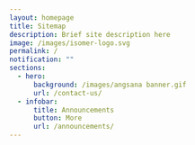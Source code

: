 ```yaml
---
layout: homepage
title: Sitemap
description: Brief site description here
image: /images/isomer-logo.svg
permalink: /
notification: ""
sections:
  - hero:
      background: /images/angsana banner.gif
      url: /contact-us/
  - infobar:
      title: Announcements
      button: More
      url: /announcements/
---
```



